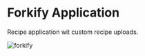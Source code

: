 # Forkify Application

Recipe application wit custom recipe uploads.

![forkify](https://user-images.githubusercontent.com/100860879/218230095-5aa5b185-c438-49a2-af6f-f25636fea017.jpg)
